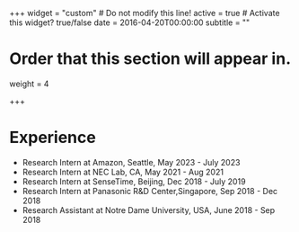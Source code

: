 +++
widget = "custom"  # Do not modify this line!
active = true  # Activate this widget? true/false
date = 2016-04-20T00:00:00
subtitle = ""

# Order that this section will appear in.
weight = 4



+++

# Experience


* Research Intern at Amazon, Seattle, May 2023 - July 2023
* Research Intern at NEC Lab, CA, May 2021 - Aug 2021
* Research Intern at SenseTime, Beijing, Dec 2018 - July 2019
* Research Intern at Panasonic R&D Center,Singapore, Sep 2018 - Dec 2018 
* Research Assistant at Notre Dame University, USA, June 2018 - Sep 2018  
